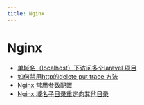 ```yaml
---
title: Nginx
---
```

# Nginx 

- [单域名（localhost）下访问多个laravel 项目](/blog/posts/nginx/17121.md)    
- [如何禁用http的delete put trace 方法](/blog/posts/nginx/22650.md)    
- [Nginx 常用参数配置](/blog/posts/nginx/23915.md)    
- [Nginx 域名子目录重定向其他目录](/blog/posts/nginx/24990.md)    
